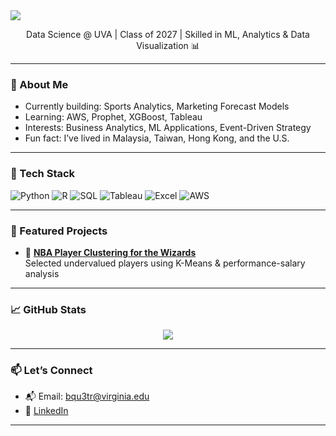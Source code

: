 <img align="center" src="https://capsule-render.vercel.app/api?type=rounded&color=0:1F1C2C,100:928DAB&height=250&section=header&text=Hi%20I'm%20Patrick%20👨‍💻&fontSize=45&fontColor=ffffff" />

<p align="center">
  Data Science @ UVA | Class of 2027 | Skilled in ML, Analytics & Data Visualization 📊
</p>

---

### 💫 About Me

- Currently building: Sports Analytics, Marketing Forecast Models
- Learning: AWS, Prophet, XGBoost, Tableau
- Interests: Business Analytics, ML Applications, Event-Driven Strategy
- Fun fact: I’ve lived in Malaysia, Taiwan, Hong Kong, and the U.S.

---

### 🚀 Tech Stack

![Python](https://img.shields.io/badge/Python-3776AB?style=for-the-badge&logo=python&logoColor=white)
![R](https://img.shields.io/badge/R-276DC3?style=for-the-badge&logo=r&logoColor=white)
![SQL](https://img.shields.io/badge/SQL-4479A1?style=for-the-badge&logo=postgresql&logoColor=white)
![Tableau](https://img.shields.io/badge/Tableau-E97627?style=for-the-badge&logo=tableau&logoColor=white)
![Excel](https://img.shields.io/badge/Excel-217346?style=for-the-badge&logo=microsoft-excel&logoColor=white)
![AWS](https://img.shields.io/badge/AWS-232F3E?style=for-the-badge&logo=amazon-aws&logoColor=white)

---

### 🧠 Featured Projects

- 🏀 [**NBA Player Clustering for the Wizards**](https://github.com/PatrickHo718/Moneyball-NBA-Edition-)  
  Selected undervalued players using K-Means & performance-salary analysis
---

### 📈 GitHub Stats

<p align="center">
  <img src="https://github-readme-stats.vercel.app/api/top-langs/?username=PatrickHo718&layout=compact&theme=tokyonight" />
</p>

---

### 📫 Let’s Connect

- 📬 Email: bqu3tr@virginia.edu  
- 💼 [LinkedIn](https://www.linkedin.com/in/patrick-ho-932511321/?trk=opento_sprofile_topcard) 

---
